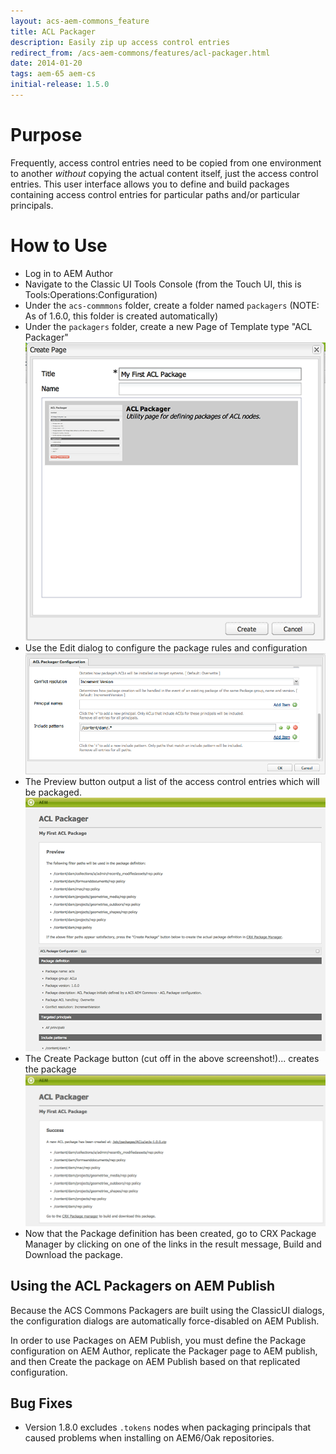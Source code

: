 ```yaml
---
layout: acs-aem-commons_feature
title: ACL Packager
description: Easily zip up access control entries
redirect_from: /acs-aem-commons/features/acl-packager.html
date: 2014-01-20
tags: aem-65 aem-cs
initial-release: 1.5.0
---
```


# Purpose

Frequently, access control entries need to be copied from one environment to another *without* copying the actual content itself, just the access control entries. This user interface allows you to define and build packages containing access control entries for particular paths and/or particular principals.

# How to Use

* Log in to AEM Author
* Navigate to the Classic UI Tools Console (from the Touch UI, this is Tools:Operations:Configuration)
* Under the `acs-commmons` folder, create a folder named `packagers` (NOTE: As of 1.6.0, this folder is created automatically)
* Under the `packagers` folder, create a new Page of Template type "ACL Packager"
![image](images/create_dialog.png)
* Use the Edit dialog to configure the package rules and configuration
![image](images/edit_dialog.png)
* The Preview button output a list of the access control entries which will be packaged.
![image](images/page_with_preview.png)
* The Create Package button (cut off in the above screenshot!)... creates the package
![image](images/created_package.png)
* Now that the Package definition has been created, go to CRX Package Manager by clicking on one of the links in the result message, Build and Download the package. 

## Using the ACL Packagers on AEM Publish

Because the ACS Commons Packagers are built using the ClassicUI dialogs, the configuration dialogs are automatically force-disabled on AEM Publish.

In order to use Packages on AEM Publish, you must define the Package configuration on AEM Author, replicate the Packager page to AEM publish, and then Create the package on AEM Publish based on that replicated configuration.



## Bug Fixes

* Version 1.8.0 excludes `.tokens` nodes when packaging principals that caused problems when installing on AEM6/Oak repositories.
